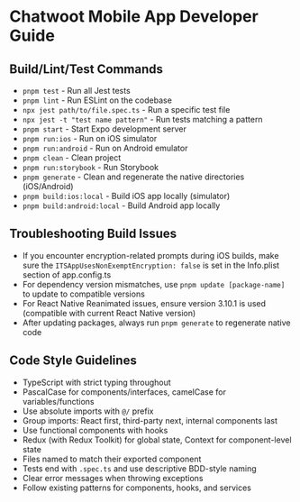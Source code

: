 # Chatwoot Mobile App Developer Guide

## Build/Lint/Test Commands

- `pnpm test` - Run all Jest tests
- `pnpm lint` - Run ESLint on the codebase
- `npx jest path/to/file.spec.ts` - Run a specific test file
- `npx jest -t "test name pattern"` - Run tests matching a pattern
- `pnpm start` - Start Expo development server
- `pnpm run:ios` - Run on iOS simulator
- `pnpm run:android` - Run on Android emulator
- `pnpm clean` - Clean project
- `pnpm run:storybook` - Run Storybook
- `pnpm generate` - Clean and regenerate the native directories (iOS/Android)
- `pnpm build:ios:local` - Build iOS app locally (simulator)
- `pnpm build:android:local` - Build Android app locally

## Troubleshooting Build Issues

- If you encounter encryption-related prompts during iOS builds, make sure the `ITSAppUsesNonExemptEncryption: false` is set in the Info.plist section of app.config.ts
- For dependency version mismatches, use `pnpm update [package-name]` to update to compatible versions
- For React Native Reanimated issues, ensure version 3.10.1 is used (compatible with current React Native version)
- After updating packages, always run `pnpm generate` to regenerate native code

## Code Style Guidelines

- TypeScript with strict typing throughout
- PascalCase for components/interfaces, camelCase for variables/functions
- Use absolute imports with `@/` prefix
- Group imports: React first, third-party next, internal components last
- Use functional components with hooks
- Redux (with Redux Toolkit) for global state, Context for component-level state
- Files named to match their exported component
- Tests end with `.spec.ts` and use descriptive BDD-style naming
- Clear error messages when throwing exceptions
- Follow existing patterns for components, hooks, and services
